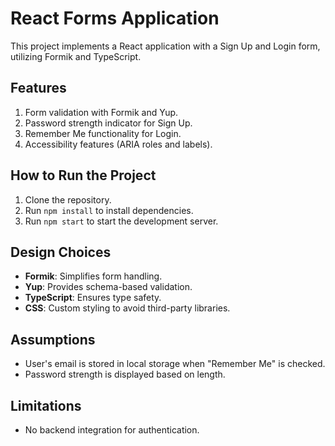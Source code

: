 # React Forms Application

This project implements a React application with a Sign Up and Login form, utilizing Formik and TypeScript.

## Features
1. Form validation with Formik and Yup.
2. Password strength indicator for Sign Up.
3. Remember Me functionality for Login.
4. Accessibility features (ARIA roles and labels).

## How to Run the Project
1. Clone the repository.
2. Run `npm install` to install dependencies.
3. Run `npm start` to start the development server.

## Design Choices
- **Formik**: Simplifies form handling.
- **Yup**: Provides schema-based validation.
- **TypeScript**: Ensures type safety.
- **CSS**: Custom styling to avoid third-party libraries.

## Assumptions
- User's email is stored in local storage when "Remember Me" is checked.
- Password strength is displayed based on length.

## Limitations
- No backend integration for authentication.
